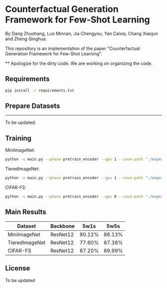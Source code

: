 # Counterfactual Generation Framework for Few-Shot Learning

By Dang Zhuohang, Luo Minnan, Jia Chengyou, Yan Caixia, Chang Xiaojun and Zheng Qinghua.

This repository is an implementation of the paper "Counterfactual Generation Framework for Few-Shot Learning".

** Apologize for the dirty code. We are working on organizing the code.

## Requirements


```sh
pip install -r requirements.txt
```

## Prepare Datasets

---

To be updated.

## Training

MiniImageNet:

```sh
python -u main.py --phase pretrain_encoder --gpu 1 --save-path "./experiments/" --train-shot 5 --val-shot 1 --train-query 15 --val-query 15 --head FuseCosNet --network ResNet12_inv --dataset miniImageNet --z_disentangle --zd_beta 6.0 --zd_beta_annealing --add_noise 0.2 --temperature 500 --feature_size 640 --generative_model vae --latent_size 64 --attSize 171
```


TieredImageNet:


```sh
python -u main.py --phase pretrain_encoder --gpu 1 --save-path "./experiments/" --train-shot 1 --val-shot 1 --train-query 15 --val-query 15 --head FuseCosNet --network ResNet12_inv --dataset tieredImageNet --z_disentangle --zd_beta 6.0 --zd_beta_annealing --add_noise 0.2 --temperature 500 --feature_size 640 --generative_model vae --attSize 641 --latent_size 64
```

CIFAR-FS:

```sh
python -u main.py --phase pretrain_encoder --gpu 0 --save-path "./experiments/" --train-shot 5 --val-shot 1 --train-query 15 --val-query 15 --head FuseCosNet --network ResNet12_inv --dataset CIFAR-FS --z_disentangle --zd_beta 6.0 --zd_beta_annealing --add_noise 0.2 --temperature 500 --feature_size 640 --generative_model vae --attSize 164 --latent_size 64
```

## Main Results

| Dataset        | Backbone | 5w1s   | 5w5s   |
| -------------- | -------- | ------ | ------ |
| MiniImageNet   | ResNet12 | 80.12% | 86.13% |
| TieredImageNet | ResNet12 | 77.60% | 87.38% |
| CIFAR-FS       | ResNet12 | 87.20% | 89.99% |

## License

To be updated

